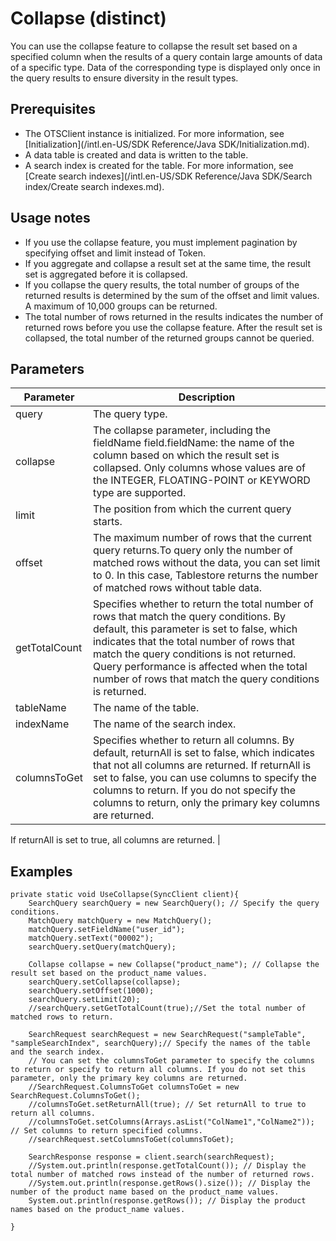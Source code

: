 # Collapse \(distinct\)

You can use the collapse feature to collapse the result set based on a specified column when the results of a query contain large amounts of data of a specific type. Data of the corresponding type is displayed only once in the query results to ensure diversity in the result types.

## Prerequisites

-   The OTSClient instance is initialized. For more information, see [Initialization](/intl.en-US/SDK Reference/Java SDK/Initialization.md).
-   A data table is created and data is written to the table.
-   A search index is created for the table. For more information, see [Create search indexes](/intl.en-US/SDK Reference/Java SDK/Search index/Create search indexes.md).

## Usage notes

-   If you use the collapse feature, you must implement pagination by specifying offset and limit instead of Token.
-   If you aggregate and collapse a result set at the same time, the result set is aggregated before it is collapsed.
-   If you collapse the query results, the total number of groups of the returned results is determined by the sum of the offset and limit values. A maximum of 10,000 groups can be returned.
-   The total number of rows returned in the results indicates the number of returned rows before you use the collapse feature. After the result set is collapsed, the total number of the returned groups cannot be queried.

## Parameters

|Parameter|Description|
|---------|-----------|
|query|The query type.|
|collapse|The collapse parameter, including the fieldName field.fieldName: the name of the column based on which the result set is collapsed. Only columns whose values are of the INTEGER, FLOATING-POINT or KEYWORD type are supported. |
|limit|The position from which the current query starts.|
|offset|The maximum number of rows that the current query returns.To query only the number of matched rows without the data, you can set limit to 0. In this case, Tablestore returns the number of matched rows without table data. |
|getTotalCount|Specifies whether to return the total number of rows that match the query conditions. By default, this parameter is set to false, which indicates that the total number of rows that match the query conditions is not returned. Query performance is affected when the total number of rows that match the query conditions is returned. |
|tableName|The name of the table.|
|indexName|The name of the search index.|
|columnsToGet|Specifies whether to return all columns. By default, returnAll is set to false, which indicates that not all columns are returned. If returnAll is set to false, you can use columns to specify the columns to return. If you do not specify the columns to return, only the primary key columns are returned.

If returnAll is set to true, all columns are returned. |

## Examples

```
private static void UseCollapse(SyncClient client){
    SearchQuery searchQuery = new SearchQuery(); // Specify the query conditions.
    MatchQuery matchQuery = new MatchQuery();
    matchQuery.setFieldName("user_id");
    matchQuery.setText("00002");
    searchQuery.setQuery(matchQuery);

    Collapse collapse = new Collapse("product_name"); // Collapse the result set based on the product_name values.
    searchQuery.setCollapse(collapse);
    searchQuery.setOffset(1000);
    searchQuery.setLimit(20);
    //searchQuery.setGetTotalCount(true);//Set the total number of matched rows to return.

    SearchRequest searchRequest = new SearchRequest("sampleTable", "sampleSearchIndex", searchQuery);// Specify the names of the table and the search index.
    // You can set the columnsToGet parameter to specify the columns to return or specify to return all columns. If you do not set this parameter, only the primary key columns are returned.
    //SearchRequest.ColumnsToGet columnsToGet = new SearchRequest.ColumnsToGet();
    //columnsToGet.setReturnAll(true); // Set returnAll to true to return all columns.
    //columnsToGet.setColumns(Arrays.asList("ColName1","ColName2")); // Set columns to return specified columns.
    //searchRequest.setColumnsToGet(columnsToGet);

    SearchResponse response = client.search(searchRequest);  
    //System.out.println(response.getTotalCount()); // Display the total number of matched rows instead of the number of returned rows.  
    //System.out.println(response.getRows().size()); // Display the number of the product name based on the product_name values.
    System.out.println(response.getRows()); // Display the product names based on the product_name values.

}
```


